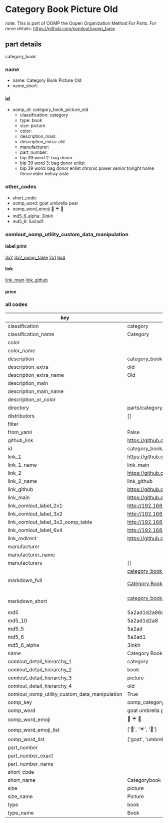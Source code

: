# Category Book Picture Old  

note: This is part of OOMP the Oopen Organization Method For Parts. For more details: https://github.com/oomlout/oomp_base

##  part details
  



category_book



### name
* name: Category Book Picture Old
* name_short: 
### id
* oomp_id: category_book_picture_old
  * classification: category
  * type: book
  * size: picture
  * color: 
  * description_main: 
  * description_extra: old
  * manufacturer: 
  * part_number: 
  * bip 39 word 2: bag donor
  * bip 39 word 3: bag donor enlist
  * bip 39 word: bag donor enlist chronic power senior tonight home fence elder betray aisle

### other_codes
* short_code: 
* oomp_word: goat umbrella pear
* oomp_word_emoji :goat: :umbrella: :pear:
* md5_6_alpha: 3inkh
* md5_6: 5a2ad1






### oomlout_oomp_utility_custom_data_manipulation
#### label print
[3x2](http://192.168.1.245:1112/?label=oomp%203inkh)
[3x2_oomp_table](http://192.168.1.108:1112/?label=oomp%203inkh)
[2x1](http://192.168.1.242:1112/?label=oomp%203inkh)
[6x4](http://192.168.1.55:1112/?label=oomp%203inkh)    

#### link

[link_main](https://github.com/oomlout/oomlout_oomp_version_1_messy/tree/main/parts/category_book_picture_old) [link_github](https://github.com/oomlout/oomlout_oomp_version_1_messy/tree/main/parts/category_book_picture_old)                             

#### price







### all codes 
| key | value |  
| --- | --- |  
| classification | category |  
| classification_name | Category |  
| color |  |  
| color_name |  |  
| description | category_book |  
| description_extra | old |  
| description_extra_name | Old |  
| description_main |  |  
| description_main_name |  |  
| description_or_color |   |  
| directory | parts/category_book_picture_old |  
| distributors | [] |  
| filter |  |  
| from_yaml | False |  
| github_link | https://github.com/oomlout/oomlout_oomp_part_src/tree/main/parts/category_book_picture_old |  
| id | category_book_picture_old |  
| link_1 | https://github.com/oomlout/oomlout_oomp_version_1_messy/tree/main/parts/category_book_picture_old |  
| link_1_name | link_main |  
| link_2 | https://github.com/oomlout/oomlout_oomp_version_1_messy/tree/main/parts/category_book_picture_old |  
| link_2_name | link_github |  
| link_github | https://github.com/oomlout/oomlout_oomp_version_1_messy/tree/main/parts/category_book_picture_old |  
| link_main | https://github.com/oomlout/oomlout_oomp_version_1_messy/tree/main/parts/category_book_picture_old |  
| link_oomlout_label_2x1 | http://192.168.1.242:1112/?label=oomp%203inkh |  
| link_oomlout_label_3x2 | http://192.168.1.245:1112/?label=oomp%203inkh |  
| link_oomlout_label_3x2_oomp_table | http://192.168.1.108:1112/?label=oomp%203inkh |  
| link_oomlout_label_6x4 | http://192.168.1.55:1112/?label=oomp%203inkh |  
| link_redirect | https://github.com/oomlout/oomlout_oomp_version_1_messy/tree/main/parts/category_book_picture_old |  
| manufacturer |  |  
| manufacturer_name |  |  
| manufacturers | [] |  
| markdown_full | [category_book_picture_old](none)<br>[](none)<br>[Category Book Picture Old](none)<br><br> |  
| markdown_short | [category_book_picture_old](none)<br><br> |  
| md5 | 5a2ad1d2a86d1c930ed4a2869590508c |  
| md5_10 | 5a2ad1d2a8 |  
| md5_5 | 5a2ad |  
| md5_6 | 5a2ad1 |  
| md5_6_alpha | 3inkh |  
| name | Category Book Picture Old |  
| oomlout_detail_hierarchy_1 | category |  
| oomlout_detail_hierarchy_2 | book |  
| oomlout_detail_hierarchy_3 | picture |  
| oomlout_detail_hierarchy_4 | old |  
| oomlout_oomp_utility_custom_data_manipulation | True |  
| oomp_key | oomp_category_book_picture_old |  
| oomp_word | goat umbrella pear |  
| oomp_word_emoji | :goat: :umbrella: :pear: |  
| oomp_word_emoji_list | [':goat:', ':umbrella:', ':pear:'] |  
| oomp_word_list | ['goat', 'umbrella', 'pear'] |  
| part_number |  |  
| part_number_exact |  |  
| part_number_name |  |  
| short_code |  |  
| short_name | Categorybook |  
| size | picture |  
| size_name | Picture |  
| type | book |  
| type_name | Book |  
